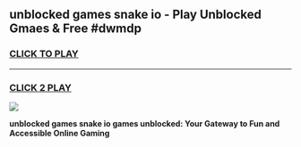 
## unblocked games snake io - Play Unblocked Gmaes & Free #dwmdp
<h3>
<a href="https://news.freeplayer.one?title=unblocked_games_snake_io&ref=03M">CLICK TO PLAY</a></h3>
<hr>

<h3>
<a href="https://news.freeplayer.one?title=unblocked_games_snake_io&ref=03M">CLICK 2 PLAY</a>
  
</h3>

<a href="https://news.freeplayer.one?title=unblocked_games_snake_io&ref=03M"><img src="https://clearcache.store/games.png"></a>


**unblocked games snake io games unblocked: Your Gateway to Fun and Accessible Online Gaming**
